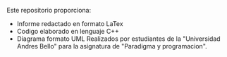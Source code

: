 Este repositorio proporciona: 
- Informe redactado en formato LaTex
- Codigo elaborado en lenguaje C++
- Diagrama formato UML
Realizados por estudiantes de la "Universidad Andres Bello" para la asignatura de "Paradigma y programacion".
